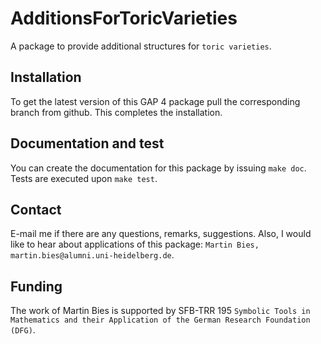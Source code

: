#  AdditionsForToricVarieties

A package to provide additional structures for `toric varieties`.


## Installation

To get the latest version of this GAP 4 package pull the corresponding branch from github. This completes the installation.


## Documentation and test

You can create the documentation for this package by issuing `make doc`. Tests are executed upon `make test`.


## Contact

E-mail me if there are any questions, remarks, suggestions. Also, I would like to hear about applications of this package: `Martin Bies, martin.bies@alumni.uni-heidelberg.de`.


## Funding

The work of Martin Bies is supported by SFB-TRR 195 ``Symbolic Tools in Mathematics and their Application of the German Research Foundation (DFG)``.
